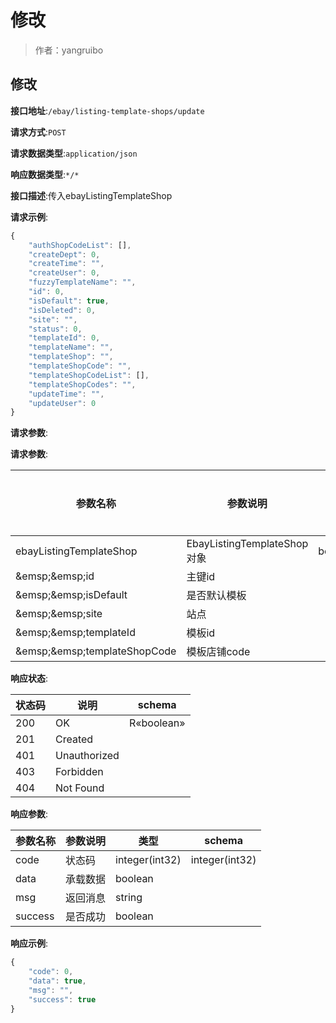 # 修改

> 作者：yangruibo

## 修改


**接口地址**:`/ebay/listing-template-shops/update`


**请求方式**:`POST`


**请求数据类型**:`application/json`


**响应数据类型**:`*/*`


**接口描述**:传入ebayListingTemplateShop


**请求示例**:


```javascript
{
	"authShopCodeList": [],
	"createDept": 0,
	"createTime": "",
	"createUser": 0,
	"fuzzyTemplateName": "",
	"id": 0,
	"isDefault": true,
	"isDeleted": 0,
	"site": "",
	"status": 0,
	"templateId": 0,
	"templateName": "",
	"templateShop": "",
	"templateShopCode": "",
	"templateShopCodeList": [],
	"templateShopCodes": "",
	"updateTime": "",
	"updateUser": 0
}
```


**请求参数**:


**请求参数**:


| 参数名称 | 参数说明 | in    | 是否必须 | 数据类型 | schema |
| -------- | -------- | ----- | -------- | -------- | ------ |
|ebayListingTemplateShop|EbayListingTemplateShop对象|body|true|EbayListingTemplateShop对象|EbayListingTemplateShop对象|
|&amp;emsp;&amp;emsp;id|主键id||true|integer(int64)||
|&amp;emsp;&amp;emsp;isDefault|是否默认模板||true|boolean||
|&amp;emsp;&amp;emsp;site|站点||true|string||
|&amp;emsp;&amp;emsp;templateId|模板id||true|integer(int64)||
|&amp;emsp;&amp;emsp;templateShopCode|模板店铺code||true|string|||



**响应状态**:


| 状态码 | 说明 | schema |
| -------- | -------- | ----- | 
|200|OK|R«boolean»|
|201|Created||
|401|Unauthorized||
|403|Forbidden||
|404|Not Found|||


**响应参数**:


| 参数名称 | 参数说明 | 类型 | schema |
| -------- | -------- | ----- |----- | 
|code|状态码|integer(int32)|integer(int32)|
|data|承载数据|boolean||
|msg|返回消息|string||
|success|是否成功|boolean|||


**响应示例**:
```javascript
{
	"code": 0,
	"data": true,
	"msg": "",
	"success": true
}
```